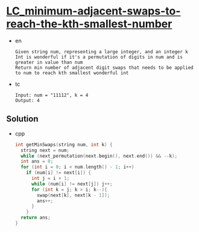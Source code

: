 # [LC_minimum-adjacent-swaps-to-reach-the-kth-smallest-number](https://leetcode.com/problems/minimum-adjacent-swaps-to-reach-the-kth-smallest-number)

* en

  ```en
  Given string num, representing a large integer, and an integer k
  Int is wonderful if it's a permutation of digits in num and is greater in value than num
  Return min number of adjacent digit swaps that needs to be applied to num to reach kth smallest wonderful int
  ```

* tc

  ```tc
  Input: num = "11112", k = 4
  Output: 4
  ```

## Solution

* cpp

  ```cpp
  int getMinSwaps(string num, int k) {
    string next = num;
    while (next_permutation(next.begin(), next.end()) && --k);
    int ans = 0;
    for (int i = 0; i < num.length() - 1; i++)
      if (num[i] != next[i]) {
        int j = i + 1;
        while (num[i] != next[j]) j++;
        for (int k = j; k > i; k--){
          swap(next[k], next[k - 1]);
          ans++;
        }
      }
    return ans;
  }
  ```
